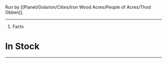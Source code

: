 Run by [[Planet/Golarion/Cities/Iron Wood Acres/People of Acres/Thod Obben]]. 

---
1. Facts

# In Stock
---
